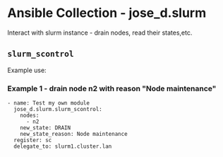 # Ansible Collection - jose_d.slurm

Interact with slurm instance - drain nodes, read their states,etc.


## `slurm_scontrol`

Example use:

### Example 1 - drain node n2 with reason "Node maintenance"

```
- name: Test my own module
  jose_d.slurm.slurm_scontrol:
    nodes:
      - n2
    new_state: DRAIN
    new_state_reason: Node maintenance
  register: sc
  delegate_to: slurm1.cluster.lan

```
